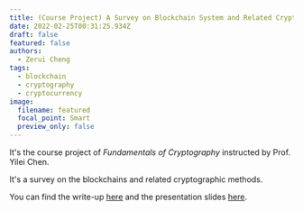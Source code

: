 ```yaml
---
title: (Course Project) A Survey on Blockchain System and Related Cryptographic Methods
date: 2022-02-25T00:31:25.934Z
draft: false
featured: false
authors:
  - Zerui Cheng
tags:
  - blockchain
  - cryptography
  - cryptocurrency
image:
  filename: featured
  focal_point: Smart
  preview_only: false
---
```

It's the course project of *Fundamentals of Cryptography* instructed by Prof. Yilei Chen.

 It's a survey on the blockchains and related cryptographic methods. 

You can find the write-up [here](https://zerui-cheng.com/uploads/survey-write-up.pdf) and the presentation slides [here](https://zerui-cheng.com/uploads/survey-slides.pdf).